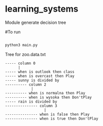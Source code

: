 # learning_systems

Module generate decision tree

#To run 
```python

python3 main.py

```

Tree for zoo.data.txt
```
----- column 0
      |
----- when is outlook then class
----- when is overcast then Play
----- sunny is divided by 
---------- column 2
            |
---------- when is normalna then Play
---------- when is wysoka then Don'tPlay
----- rain is divided by 
--------------- column 3
                  |
--------------- when is false then Play
--------------- when is true then Don'tPlay
```